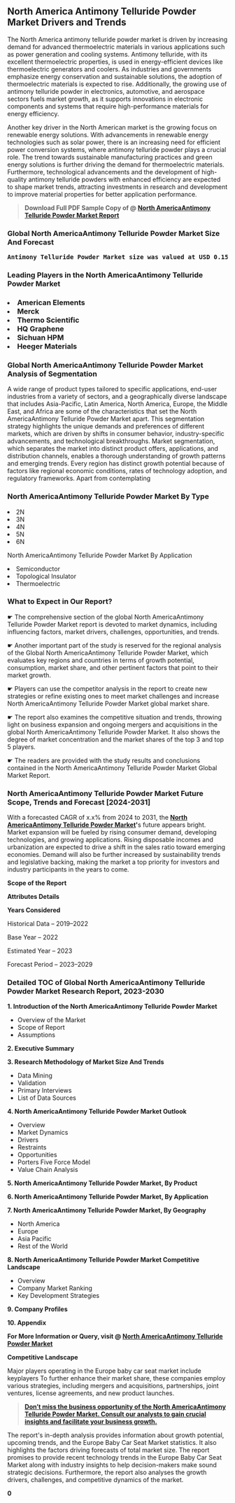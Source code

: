<p><h2>North America Antimony Telluride Powder Market Drivers and Trends</h2><p>The North America antimony telluride powder market is driven by increasing demand for advanced thermoelectric materials in various applications such as power generation and cooling systems. Antimony telluride, with its excellent thermoelectric properties, is used in energy-efficient devices like thermoelectric generators and coolers. As industries and governments emphasize energy conservation and sustainable solutions, the adoption of thermoelectric materials is expected to rise. Additionally, the growing use of antimony telluride powder in electronics, automotive, and aerospace sectors fuels market growth, as it supports innovations in electronic components and systems that require high-performance materials for energy efficiency.</p><p>Another key driver in the North American market is the growing focus on renewable energy solutions. With advancements in renewable energy technologies such as solar power, there is an increasing need for efficient power conversion systems, where antimony telluride powder plays a crucial role. The trend towards sustainable manufacturing practices and green energy solutions is further driving the demand for thermoelectric materials. Furthermore, technological advancements and the development of high-quality antimony telluride powders with enhanced efficiency are expected to shape market trends, attracting investments in research and development to improve material properties for better application performance.</p></p><blockquote id="" class=""><strong>Download Full PDF Sample Copy of @&nbsp;<a href="https://www.verifiedmarketreports.com/download-sample/?rid=834350&utm_source=GitHub-Jan&utm_medium=260" target="_blank">North AmericaAntimony Telluride Powder Market Report</a>&nbsp;&nbsp;</strong></blockquote><h3 id="" class=""><strong>Global&nbsp;North AmericaAntimony Telluride Powder Market Size And Forecast</strong></h3><pre class="reader-text-block__code-block"><strong>Antimony Telluride Powder Market size was valued at USD 0.15 Billion in 2022 and is projected to reach USD 0.25 Billion by 2030, growing at a CAGR of 6.5% from 2024 to 2030.</strong></pre><h3 id="" class="">Leading Players in the&nbsp;North AmericaAntimony Telluride Powder Market</h3><h3 class=""></Li><Li>American Elements</Li><Li> Merck</Li><Li> Thermo Scientific</Li><Li> HQ Graphene</Li><Li> Sichuan HPM</Li><Li> Heeger Materials</h3><h3 id="" class="">Global&nbsp;North AmericaAntimony Telluride Powder Market Analysis of Segmentation</h3><p id="" class="">A wide range of product types tailored to specific applications, end-user industries from a variety of sectors, and a geographically diverse landscape that includes Asia-Pacific, Latin America, North America, Europe, the Middle East, and Africa are some of the characteristics that set the North AmericaAntimony Telluride Powder Market apart. This segmentation strategy highlights the unique demands and preferences of different markets, which are driven by shifts in consumer behavior, industry-specific advancements, and technological breakthroughs. Market segmentation, which separates the market into distinct product offers, applications, and distribution channels, enables a thorough understanding of growth patterns and emerging trends. Every region has distinct growth potential because of factors like regional economic conditions, rates of technology adoption, and regulatory frameworks. Apart from contemplating</p><h3 id="" class="">North AmericaAntimony Telluride Powder Market&nbsp;By Type</h3><p></Li><Li>2N</Li><Li> 3N</Li><Li> 4N</Li><Li> 5N</Li><Li> 6N</p><div class="" data-test-id=""><p>North AmericaAntimony Telluride Powder Market&nbsp;By Application</p></div><p class=""></Li><Li>Semiconductor</Li><Li> Topological Insulator</Li><Li> Thermoelectric</p><div class="" data-test-id=""><h3><span class="">What to Expect in Our Report?</span></h3></div><div class="" data-test-id=""><p><span class="">☛ The comprehensive section of the global North AmericaAntimony Telluride Powder Market report is devoted to market dynamics, including influencing factors, market drivers, challenges, opportunities, and trends.</span></p></div><div class="" data-test-id=""><p><span class="">☛ Another important part of the study is reserved for the regional analysis of the Global North AmericaAntimony Telluride Powder Market, which evaluates key regions and countries in terms of growth potential, consumption, market share, and other pertinent factors that point to their market growth.</span></p></div><div class="" data-test-id=""><p><span class="">☛ Players can use the competitor analysis in the report to create new strategies or refine existing ones to meet market challenges and increase North AmericaAntimony Telluride Powder Market global market share.</span></p></div><div class="" data-test-id=""><p><span class="">☛ The report also examines the competitive situation and trends, throwing light on business expansion and ongoing mergers and acquisitions in the global North AmericaAntimony Telluride Powder Market. It also shows the degree of market concentration and the market shares of the top 3 and top 5 players.</span></p></div><div class="" data-test-id=""><p><span class="">☛ The readers are provided with the study results and conclusions contained in the North AmericaAntimony Telluride Powder Market Global Market Report.</span></p></div><div class="" data-test-id=""><h3><span class="">North AmericaAntimony Telluride Powder Market Future Scope, Trends and Forecast [2024-2031]</span></h3></div><div class="" data-test-id=""><p><span class="">With a forecasted CAGR of x.x% from 2024 to 2031, the <strong><a href="https://www.verifiedmarketreports.com/download-sample/?rid=834350&utm_source=GitHub-Jan&utm_medium=260" target="_blank">North AmericaAntimony Telluride Powder Market</a>'</strong>s future appears bright. Market expansion will be fueled by rising consumer demand, developing technologies, and growing applications. Rising disposable incomes and urbanization are expected to drive a shift in the sales ratio toward emerging economies. Demand will also be further increased by sustainability trends and legislative backing, making the market a top priority for investors and industry participants in the years to come.</span></p><p id="ember66" class="ember-view reader-text-block__paragraph"><strong>Scope of the Report</strong></p><p id="ember67" class="ember-view reader-text-block__paragraph"><strong>Attributes Details</strong></p><p id="ember68" class="ember-view reader-text-block__paragraph"><strong>Years Considered</strong></p><p id="ember69" class="ember-view reader-text-block__paragraph">Historical Data &ndash; 2019&ndash;2022</p><p id="ember70" class="ember-view reader-text-block__paragraph">Base Year &ndash; 2022</p><p id="ember71" class="ember-view reader-text-block__paragraph">Estimated Year &ndash; 2023</p><p id="ember72" class="ember-view reader-text-block__paragraph">Forecast Period &ndash; 2023&ndash;2029</p></div><h3 id="" class="">Detailed TOC of Global North AmericaAntimony Telluride Powder Market Research Report, 2023-2030</h3><p id="" class=""><strong>1. Introduction of the North AmericaAntimony Telluride Powder Market</strong></p><ul><li>Overview of the Market</li><li>Scope of Report</li><li>Assumptions</li></ul><p id="" class=""><strong>2. Executive Summary</strong></p><p id="" class=""><strong>3. Research Methodology of Market Size And Trends</strong></p><ul><li>Data Mining</li><li>Validation</li><li>Primary Interviews</li><li>List of Data Sources</li></ul><p id="" class=""><strong>4. North AmericaAntimony Telluride Powder Market Outlook</strong></p><ul><li>Overview</li><li>Market Dynamics</li><li>Drivers</li><li>Restraints</li><li>Opportunities</li><li>Porters Five Force Model</li><li>Value Chain Analysis</li></ul><p id="" class=""><strong>5. North AmericaAntimony Telluride Powder Market, By Product</strong></p><p id="" class=""><strong>6. North AmericaAntimony Telluride Powder Market, By Application</strong></p><p id="" class=""><strong>7. North AmericaAntimony Telluride Powder Market, By Geography</strong></p><ul><li>North America</li><li>Europe</li><li>Asia Pacific</li><li>Rest of the World</li></ul><p id="" class=""><strong>8. North AmericaAntimony Telluride Powder Market Competitive Landscape</strong></p><ul><li>Overview</li><li>Company Market Ranking</li><li>Key Development Strategies</li></ul><p id="" class=""><strong>9. Company Profiles</strong></p><p id="" class=""><strong>10. Appendix</strong></p><p><strong>For More Information or Query, visit&nbsp;@ <a href="https://www.verifiedmarketreports.com/product/antimony-telluride-powder-market/" target="_blank">North AmericaAntimony Telluride Powder Market</a></strong></p><p id="ember61" class="ember-view reader-text-block__paragraph"><strong>Competitive Landscape</strong></p><p id="ember62" class="ember-view reader-text-block__paragraph">Major players operating in the Europe baby car seat market include keyplayers To further enhance their market share, these companies employ various strategies, including mergers and acquisitions, partnerships, joint ventures, license agreements, and new product launches.</p><blockquote id="ember63" class="ember-view reader-text-block__blockquote"><strong><a href="https://www.verifiedmarketreports.com/download-sample/?rid=834350&utm_source=GitHub-Jan&utm_medium=260" target="_blank">Don&rsquo;t miss the business opportunity of the North AmericaAntimony Telluride Powder Market. Consult our analysts to gain crucial insights and facilitate your business growth.</a></strong></blockquote><p id="ember64" class="ember-view reader-text-block__paragraph">The report's in-depth analysis provides information about growth potential, upcoming trends, and the Europe Baby Car Seat Market statistics. It also highlights the factors driving forecasts of total market size. The report promises to provide recent technology trends in the Europe Baby Car Seat Market along with industry insights to help decision-makers make sound strategic decisions. Furthermore, the report also analyses the growth drivers, challenges, and competitive dynamics of the market.</p><p class="ember-view reader-text-block__paragraph"><strong>0</strong></p>
